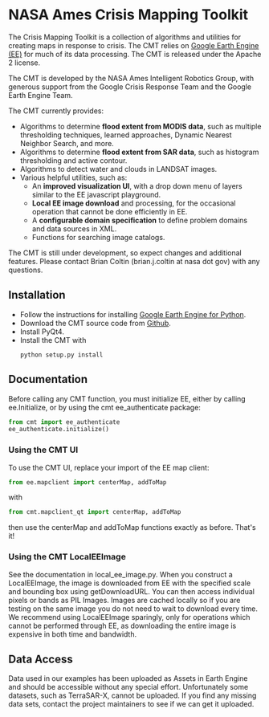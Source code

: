 # NASA Ames Crisis Mapping Toolkit

The Crisis Mapping Toolkit is a collection of algorithms and utilities for creating maps in response to crisis.
The CMT relies on [Google Earth Engine (EE)](https://earthengine.google.org/) for much of its data processing.
The CMT is released under the Apache 2 license.

The CMT is developed by the NASA Ames Intelligent Robotics Group, with generous support from the Google Crisis
Response Team and the Google Earth Engine Team.

The CMT currently provides:

- Algorithms to determine **flood extent from MODIS data**, such as
  multiple thresholding techniques, learned approaches, Dynamic Nearest
  Neighbor Search, and more.
- Algorithms to determine **flood extent from SAR data**, such as
  histogram thresholding and active contour.
- Algorithms to detect water and clouds in LANDSAT images.
- Various helpful utilities, such as:
    - An **improved visualization UI**, with a drop down menu of layers
      similar to the EE javascript playground.
    - **Local EE image download** and processing, for the occasional operation
      that cannot be done efficiently in EE.
    - A **configurable domain specification** to define problem domains and
      data sources in XML.
    - Functions for searching image catalogs.

The CMT is still under development, so expect changes and additional features.
Please contact Brian Coltin (brian.j.coltin at nasa dot gov) with any questions.

## Installation

- Follow the instructions for installing [Google Earth Engine for Python](https://developers.google.com/earth-engine/python_install).
- Download the CMT source code from [Github](https://github.com/bcoltin/CrisisMappingToolkit).
- Install PyQt4.
- Install the CMT with 
  ```
  python setup.py install
  ```

## Documentation

Before calling any CMT function, you must initialize EE, either by calling
ee.Initialize, or by using the cmt ee\_authenticate package:

```python
from cmt import ee_authenticate
ee_authenticate.initialize()
```

### Using the CMT UI

To use the CMT UI, replace your import of the EE map client:

```python
from ee.mapclient import centerMap, addToMap
```

with 

```python
from cmt.mapclient_qt import centerMap, addToMap
```

then use the centerMap and addToMap functions exactly as before.
That's it!

### Using the CMT LocalEEImage

See the documentation in local_ee_image.py. When you construct a LocalEEImage,
the image is downloaded from EE with the specified scale and bounding box
using getDownloadURL. You can then access individual pixels or bands as PIL Images.
Images are cached locally so if you are testing on the same image you do not need to
wait to download every time. We recommend using LocalEEImage sparingly, only for
operations which cannot be performed through EE, as downloading the entire image
is expensive in both time and bandwidth.

## Data Access

Data used in our examples has been uploaded as Assets in Earth Engine and should be
accessible without any special effort.  Unfortunately some datasets, such as 
TerraSAR-X, cannot be uploaded.  If you find any missing data sets, contact the
project maintainers to see if we can get it uploaded.

